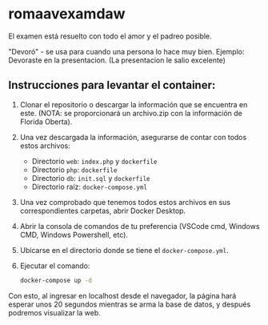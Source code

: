 # romaavexamdaw

El examen está resuelto con todo el amor y el padreo posible.

"Devoró" - se usa para cuando una persona lo hace muy bien. Ejemplo: Devoraste en la presentacion. (La presentacion le salio excelente)

## Instrucciones para levantar el container:

1. Clonar el repositorio o descargar la información que se encuentra en este.
   (NOTA: se proporcionará un archivo.zip con la información de Florida Oberta).

2. Una vez descargada la información, asegurarse de contar con todos estos archivos:
   - Directorio `web`: `index.php` y `dockerfile`
   - Directorio `php`: `dockerfile`
   - Directorio `db`: `init.sql` y `dockerfile`
   - Directorio raíz: `docker-compose.yml`

3. Una vez comprobado que tenemos todos estos archivos en sus correspondientes carpetas, abrir Docker Desktop.

4. Abrir la consola de comandos de tu preferencia (VSCode cmd, Windows CMD, Windows Powershell, etc).

5. Ubicarse en el directorio donde se tiene el `docker-compose.yml`.

6. Ejecutar el comando:
   ```bash
   docker-compose up -d

Con esto, al ingresar en localhost desde el navegador, la página hará esperar unos 20 segundos mientras se arma la base de datos, y después podremos visualizar la web.
